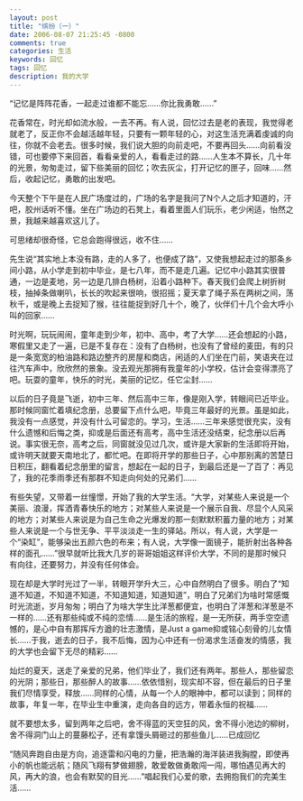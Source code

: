 ```yaml
---
layout: post
title: "缤纷（一）"
date: 2006-08-07 21:25:45 -0800
comments: true
categories: 生活
keywords: 回忆
tags: 回忆
description: 我的大学
---
```

“记忆是阵阵花香，一起走过谁都不能忘……你比我勇敢……”­

花香常在，时光却如流水般，一去不再。有人说，回忆过去是老的表现，我觉得老就老了，反正你不会越活越年轻，只要有一颗年轻的心，对这生活充满着虔诚的向往，你就不会老去。很多时候，我们说大胆的向前走吧，不要再回头……向前看没错，可也要停下来回首，看看亲爱的人，看看走过的路……人生本不算长，几十年的光景，匆匆走过，留下些美丽的回忆；吹去灰尘，打开记忆的匣子，回味……然后，收起记忆，勇敢的出发吧。­<!--more-->

今天整个下午是在人民广场度过的，广场的名字是我问了N个人之后才知道的，汗吧，胶州话听不懂。坐在广场边的石凳上，看着里面人们玩乐，老少闲适，怡然之景，我越来越喜欢这儿了。­

可思绪却很奇怪，它总会跑得很远，收不住……­

先生说“其实地上本没有路，走的人多了，也便成了路”，又使我想起走过的那条乡间小路，从小学走到初中毕业，是七八年，而不是走几遍。记忆中小路其实很普通，一边是麦地，另一边是几排白杨树，沿着小路种下。春天我们会爬上树折树枝，抽掉条做喇叭，长长的吹起来很响，很招摇；夏天拿了绳子系在两树之间，荡秋千，或是晚上去捉知了猴，往往能捉到好几十个，晚了，伙伴们十几个会大呼小叫的回家……­

时光啊，玩玩闹闹，童年走到少年，初中、高中，考了大学……还会想起的小路，寒假里又走了一遍，已是不复存在：没有了白杨树，也没有了曾经的麦田，有的只是一条宽宽的柏油路和路边整齐的房屋和商店，闲适的人们坐在门前，笑语夹在过往汽车声中，欣欣然的景象。没去观光那拥有我童年的小学校，估计会变得漂亮了吧。玩耍的童年，快乐的时光，美丽的记忆，任它尘封……­

以后的日子竟是飞逝，初中三年、然后高中三年，像是刚入学，转眼间已近毕业。那时候同窗忙着填纪念册，总要留下点什么吧，毕竟三年最好的光景。虽是如此，我没有一点感觉，并没有什么可留恋的。学习，生活……三年来感觉很充实，没有什么遗憾和后悔之类，抑或是后面还有高考，高中生活还没结束，纪念册以后再说。事实很无奈，高考之后，同窗就没见过几次，或许是大家新的生活即将开始，或许明天就要天南地北了，都忙吧。在即将开学的那些日子，心中那别离的苦楚日日积压，翻看着纪念册里的留言，想起在一起的日子，到最后还是一了百了：再见了，我的花季雨季还有那群不知走向何处的兄弟们……­

有些失望，又带着一丝憧憬，开始了我的大学生活。“大学，对某些人来说是一个美丽、浪漫，挥洒青春快乐的地方；对某些人来说是一个展示自我、尽显个人风采的地方；对某些人来说是为自己生命之光爆发的那一刻默默积蓄力量的地方；对某些人来说是一个与世无争、平平淡淡走一生的驿站。所以，有人说，大学是一个“染缸”，能够染出五颜六色的布来；有人说，大学像一面镜子，能折射出各种各样的面孔……”很早就听比我大几岁的哥哥姐姐这样评价大学，不同的是那时候只有向往，还要努力，并没有任何体会。­

现在却是大学时光过了一半，转眼开学升大三，心中自然明白了很多。明白了“知道不知道，不知道不知道，不知道知道，知道知道”，明白了兄弟们为啥时常感慨时光流逝，岁月匆匆；明白了为啥大学生比洋葱都便宜，也明白了洋葱和洋葱是不一样的……还有那些纯或不纯的恋情……是生活的旅程，是一无所获，两手空空遗憾的，是心中自有那挥斥方遒的壮志激情，是Just a game抑或铭心刻骨的儿女情长……于我，逝去的日子，我不后悔，因为心中还有一份渴求生活奋发的情感，我的大学也会留下无尽的精彩……­

灿烂的夏天，送走了亲爱的兄弟，他们毕业了，我们还有两年。那些人，那些留恋的光阴；那些日，那些醉人的故事……依依惜别，现实却不容，但在最后的日子里我们尽情享受，释放……同样的心情，从每一个人的眼神中，都可以读到；同样的故事，年复一年，在毕业生中重演，走向各自的远方，带着永恒的祝福……­

就不要想太多，留到两年之后吧，舍不得蓝的天空狂的风，舍不得小池边的柳树，舍不得洞门山上的蔓藤松子，还有拿馒头屑砸过的那些鱼儿……已成回忆­

“随风奔跑自由是方向，追逐雷和闪电的力量，把浩瀚的海洋装进我胸膛，即使再小的帆也能远航；随风飞翔有梦做翅膀，敢爱敢做勇敢闯一闯，哪怕遇见再大的风，再大的浪，也会有默契的目光……”唱起我们心爱的歌，去拥抱我们的完美生活……­  

